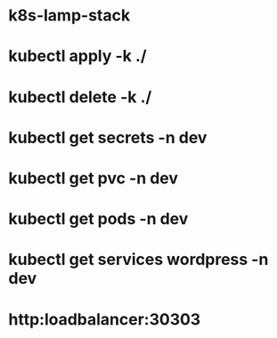 # k8s-lamp-stack
# kubectl apply -k ./
# kubectl delete -k ./
# kubectl get secrets -n dev
# kubectl get pvc -n dev
# kubectl get pods -n dev
# kubectl get services wordpress -n dev
# http:loadbalancer:30303